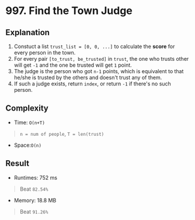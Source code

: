 # 997. Find the Town Judge

## Explanation
1. Constuct a list `trust_list = [0, 0, ...]` to calculate the **score** for every person in the town.
2. For every pair `[to_trust, be_trusted]` in `trust`, the one who trusts other will get `-1` and the one be trusted will get `1` point.
3. The judge is the person who got `n-1` points, which is equivalent to that he/she is trusted by the others and doesn't trust any of them.
4. If such a judge exists, return `index`, or return `-1` if there's no such person.

## Complexity
- Time: `O(n+T)`
> `n = num of people`, `T = len(trust)`
- Space:`O(n)`

## Result
- Runtimes: 752 ms
> Beat `82.54%`
- Memory: 18.8 MB
> Beat `91.26%`
